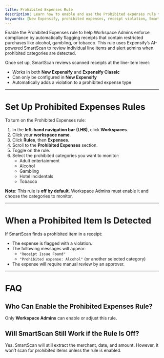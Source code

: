 ```yaml
---
title: Prohibited Expenses Rule
description: Learn how to enable and use the Prohibited expenses rule to automatically flag receipts with restricted items such as alcohol, gambling, or tobacco.
keywords: [New Expensify, prohibited expenses, receipt violation, SmartScan, alcohol, gambling, expense rules, workspace settings, line item compliance]
---
```

<div id="new-expensify" markdown="1">

Enable the Prohibited Expenses rule to help Workspace Admins enforce compliance by automatically flagging receipts that contain restricted purchases like alcohol, gambling, or tobacco. This rule uses Expensify’s AI-powered SmartScan to review individual line items and alert admins when prohibited categories are detected.

Once set up, SmartScan reviews scanned receipts at the line-item level:

- Works in both **New Expensify** and **Expensify Classic**
- Can only be configured in **New Expensify**
- Automatically adds a violation to a prohibited expense type

---

# Set Up Prohibited Expenses Rules 

To turn on the Prohibited Expenses rule:

1. In the **left-hand navigation bar (LHB)**, click **Workspaces**.
2. Click your **workspace name**.
3. Click **Rules**, then **Expenses**.
4. Scroll to the **Prohibited Expenses** section.
5. Toggle on the rule.
6. Select the prohibited categories you want to monitor:
   - Adult entertainment
   - Alcohol
   - Gambling
   - Hotel incidentals
   - Tobacco

**Note:** This rule is **off by default**. Workspace Admins must enable it and choose the categories to monitor.

---

# When a Prohibited Item Is Detected

If SmartScan finds a prohibited item in a receipt:

- The expense is flagged with a violation.
- The following messages will appear:
  - `"Receipt Issue Found"`
  - `"Prohibited expense: Alcohol"` (or another selected category)
- The expense will require manual review by an approver.

---

# FAQ

## Who Can Enable the Prohibited Expenses Rule?

Only **Workspace Admins** can enable or adjust this rule.

## Will SmartScan Still Work if the Rule Is Off?

Yes. SmartScan will still extract the merchant, date, and amount. However, it won’t scan for prohibited items unless the rule is enabled.

</div>
